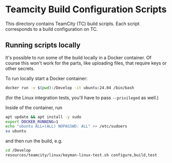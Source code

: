 # Teamcity Build Configuration Scripts

This directory contains TeamCity (TC) build scripts. Each script corresponds
to a build configuration on TC.

## Running scripts locally

It's possible to run some of the build locally in a Docker container.
Of course this won't work for the parts, like uploading files, that
require keys or other secrets.

To run locally start a Docker container:

```bash
docker run -v $(pwd):/Develop -it ubuntu:24.04 /bin/bash
```

(for the Linux integration tests, you'll have to pass `--privileged` as well.)

Inside of the container, run

```bash
apt update && apt install -y sudo
export DOCKER_RUNNING=1
echo "ubuntu ALL=(ALL) NOPASSWD: ALL" >> /etc/sudoers
su ubuntu
```

and then run the build, e.g.

```bash
cd /Develop
resources/teamcity/linux/keyman-linux-test.sh configure,build,test
```
